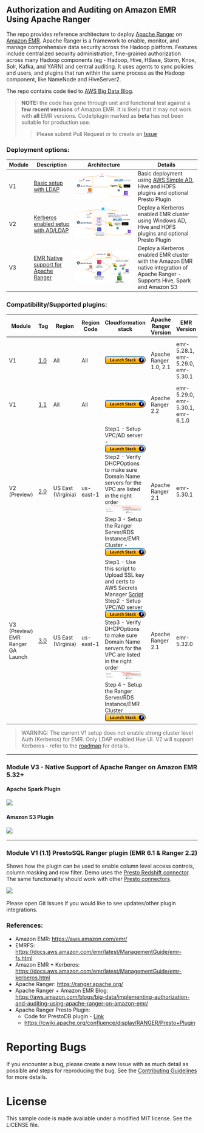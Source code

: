 ## Authorization and Auditing on Amazon EMR Using Apache Ranger

The repo provides reference architecture to deploy [Apache Ranger](https://ranger.apache.org/) on [Amazon EMR](https://aws.amazon.com/emr/). Apache Ranger is a framework to enable, monitor, and manage comprehensive data security across the Hadoop platform. 
Features include centralized security administration, 
fine-grained authorization across many Hadoop components (eg - Hadoop, Hive, HBase, Storm, Knox, Solr, Kafka, and YARN) and central auditing. 
It uses agents to sync policies and users, and plugins that run within the same process as the Hadoop component, like NameNode and HiveServer2.

The repo contains code tied to [AWS Big Data Blog](https://aws.amazon.com/blogs/big-data/implementing-authorization-and-auditing-using-apache-ranger-on-amazon-emr/).

> **NOTE:** the code has gone through unit and functional test against a **few recent versions** of Amazon EMR. 
> It is likely that it may not work with **all** EMR versions.
> Code/plugin marked as **beta** has not been suitable for production use.
>> Please submit Pull Request or to create an [Issue](https://github.com/aws-samples/aws-emr-apache-ranger/issues/new)
>
### Deployment options: 

| Module | Description| Architecture | Details |
| ------ | -------| --- |-------------------------------------------------------- |
| V1 | [Basic setup with LDAP](aws_emr_blog_v1) |  ![](images/simple-ad-setup.png) | Basic deployment using [AWS Simple AD](https://docs.aws.amazon.com/directoryservice/latest/admin-guide/directory_simple_ad.html), Hive and HDFS plugins and optional Presto Plugin|
| V2 | [Kerberos enabled setup with AD/LDAP](aws_emr_blog_v1) |  ![](images/emr-ranger-v2.png) | Deploy a Kerberos enabled EMR cluster using Windows AD, Hive and HDFS plugins and optional Presto Plugin|
| V3 | [EMR Native support for Apache Ranger](aws_emr_blog_v3) |  ![](images/emr-ranger-v3.png) | Deploy a Kerberos enabled EMR cluster with the Amazon EMR native integration of Apache Ranger - Supports Hive, Spark and Amazon S3|

### Compatibility/Supported plugins: 
| Module|  Tag | Region| Region Code | Cloudformation stack | Apache Ranger Version | EMR Version | Supported Plugins|
| -------| --- | --- | --- | --- | --- | --- |-------------------------------------------------------- |
| V1 | [1.0](https://github.com/aws-samples/aws-emr-apache-ranger/tree/1.0) | All| All| [![Foo](images/launch_stack.png)](https://console.aws.amazon.com/cloudformation/home?region=us-east-1#/stacks/new?stackName=EMRSecurityWithRangerBlogV1&templateURL=https://s3.amazonaws.com/aws-bigdata-blog/artifacts/aws-blog-emr-ranger/1.0/cloudformation/nestedstack.template) | Apache Ranger 1.0, 2.1 | emr-5.28.1, emr-5.29.0, emr-5.30.1| Hive 2.x, Hadoop 2.x, PrestoDB 0.227/0.232 (Presto plugin needs Ranger 2.0) | 
| V1 | [1.1](https://github.com/aws-samples/aws-emr-apache-ranger/tree/1.1) | All| All| [![Foo](images/launch_stack.png)](https://console.aws.amazon.com/cloudformation/home?region=us-east-1#/stacks/new?stackName=EMRSecurityWithRangerBlogV1&templateURL=https://s3.amazonaws.com/aws-bigdata-blog/artifacts/aws-blog-emr-ranger/1.1/cloudformation/nestedstack.template) | Apache Ranger 2.2 | emr-5.29.0, emr-5.30.1, emr-6.1.0 | Hive 3.x, Hadoop 3.x, PrestoSQL 338 OR PrestoDB 0.232 | 
| V2 (Preview) | [2.0](https://github.com/aws-samples/aws-emr-apache-ranger/tree/emr-ranger-2.0) | US East (Virginia)| us-east-1| Step1 - Setup VPC/AD server - [![Foo](images/launch_stack.png)](https://console.aws.amazon.com/cloudformation/home?region=us-east-1#/stacks/new?stackName=EMRSecurityWithRangerBlogV2-Step1&templateURL=https://s3.amazonaws.com/aws-bigdata-blog/artifacts/aws-blog-emr-ranger/2.0/cloudformation/step1_vpc-ec2-ad.template) <br /> Step2 - Verify DHCPOptions to make sure Domain Name servers for the VPC are listed in the right order ![Foo](images/dhcp-options.png) <br /> Step 3 -  Setup the Ranger Server/RDS Instance/EMR Cluster - [![Foo](images/launch_stack.png)](https://console.aws.amazon.com/cloudformation/home?region=us-east-1#/stacks/new?stackName=EMRSecurityWithRangerBlogV2-Step2&templateURL=https://s3.amazonaws.com/aws-bigdata-blog/artifacts/aws-blog-emr-ranger/2.0/cloudformation/step2_ranger-rds-emr.template) | Apache Ranger 2.1 | emr-5.30.1 | Hive 2.x, Hadoop 2.x, PrestoDB 0.227/0.232 (Presto plugin needs Ranger 2.0) | 
| V3 (Preview) EMR Ranger GA Launch | [3.0](https://github.com/aws-samples/aws-emr-apache-ranger/tree/emr-ranger-3.0) | US East (Virginia)| us-east-1| Step1 - Use this script to Upload SSL key and certs to AWS Secrets Manager [Script](aws_emr_blog_v3/scripts/emr-tls/create-tls-certs.sh) <br /> Step2 - Setup VPC/AD server [![Foo](images/launch_stack.png)](https://console.aws.amazon.com/cloudformation/home?region=us-east-1#/stacks/new?stackName=EMRSecurityWithRangerBlogV3-Step1&templateURL=https://s3.amazonaws.com/aws-bigdata-blog/artifacts/aws-blog-emr-ranger/3.0/cloudformation/step1_vpc-ec2-ad.template) <br /> Step3 - Verify DHCPOptions to make sure Domain Name servers for the VPC are listed in the right order ![Foo](images/dhcp-options.png) <br /> Step 4 -  Setup the Ranger Server/RDS Instance/EMR Cluster [![Foo](images/launch_stack.png)](https://console.aws.amazon.com/cloudformation/home?region=us-east-1#/stacks/new?stackName=EMRSecurityWithRangerBlogV3-Step2&templateURL=https://s3.amazonaws.com/aws-bigdata-blog/artifacts/aws-blog-emr-ranger/3.0/cloudformation/step2_ranger-rds-emr.template) | Apache Ranger 2.1 | emr-5.32.0 | Hive 2.x, Hadoop 2.x, Spark 2.x | 

> WARNING: The current V1 setup does not enable strong cluster level Auth (Kerberos) for EMR. Only LDAP enabled Hue UI. V2 will support Kerberos - refer to the [roadmap](https://github.com/aws-samples/aws-emr-apache-ranger/projects/1) for details.

----

### Module V3 - Native Support of Apache Ranger on Amazon EMR 5.32+

#### Apache Spark Plugin
![](images/emr-ranger-spark.gif)

#### Amazon S3 Plugin

![](images/emr-ranger-s3.gif)

----

### Module V1 (1.1) PrestoSQL Ranger plugin (EMR 6.1 & Ranger 2.2)
Shows how the plugin can be used to enable column level access controls, column masking and row filter. Demo uses the [Presto Redshift connector](https://prestosql.io/docs/current/connector/redshift.html). The same functionality should work with other [Presto connectors](https://prestosql.io/docs/current/connector.html).

![](images/prestosql_ranger_plugin.gif)

Please open Git Issues if you would like to see updates/other plugin integrations. 
### References:

 - Amazon EMR: https://aws.amazon.com/emr/
 - EMRFS: https://docs.aws.amazon.com/emr/latest/ManagementGuide/emr-fs.html
 - Amazon EMR + Kerberos: https://docs.aws.amazon.com/emr/latest/ManagementGuide/emr-kerberos.html 
 - Apache Ranger: https://ranger.apache.org/
 - Apache Ranger + Amazon EMR Blog: https://aws.amazon.com/blogs/big-data/implementing-authorization-and-auditing-using-apache-ranger-on-amazon-emr/
 - Apache Ranger Presto Plugin: 
   - Code for PrestoDB plugin - [Link](https://github.com/varunrao/ranger/tree/prestodb)
   - https://cwiki.apache.org/confluence/display/RANGER/Presto+Plugin


# Reporting Bugs

If you encounter a bug, please create a new issue with as much detail as possible and steps for reproducing the bug. See the [Contributing Guidelines](./CONTRIBUTING.md) for more details.

# License

This sample code is made available under a modified MIT license. See the LICENSE file.
